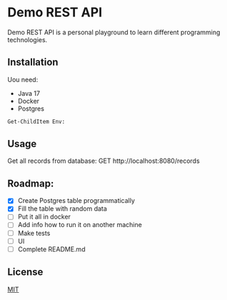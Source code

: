 # Demo REST API
Demo REST API is a personal playground 
to learn different programming technologies.

## Installation
Uou need:
- Java 17
- Docker
- Postgres

```bash
Get-ChildItem Env:
```

## Usage
Get all records from database: GET http://localhost:8080/records

## Roadmap:
- [x] Create Postgres table programmatically
- [x] Fill the table with random data 
- [ ] Put it all in docker
- [ ] Add info how to run it on another machine
- [ ] Make tests
- [ ] UI
- [ ] Complete README.md

## License
[MIT](https://choosealicense.com/licenses/mit/)